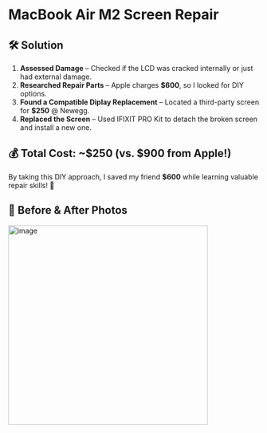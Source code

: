 # MacBook Air M2 Screen Repair  

## 🛠️ **Solution**  
1. **Assessed Damage** – Checked if the LCD was cracked internally or just had external damage.  
2. **Researched Repair Parts** – Apple charges **$600**, so I looked for DIY options.  
3. **Found a Compatible Diplay Replacement** – Located a third-party screen for **$250** @ Newegg.  
4. **Replaced the Screen** – Used IFIXIT PRO Kit to detach the broken screen and install a new one.  

## 💰 **Total Cost: ~$250 (vs. $900 from Apple!)**  
By taking this DIY approach, I saved my friend **$600** while learning valuable repair skills! 🚀  

## 📸 **Before & After Photos**  
<img src="https://github.com/user-attachments/assets/a4ea22f1-c59f-45a6-a2d7-849901f3045d" alt="image" width="400"/>



